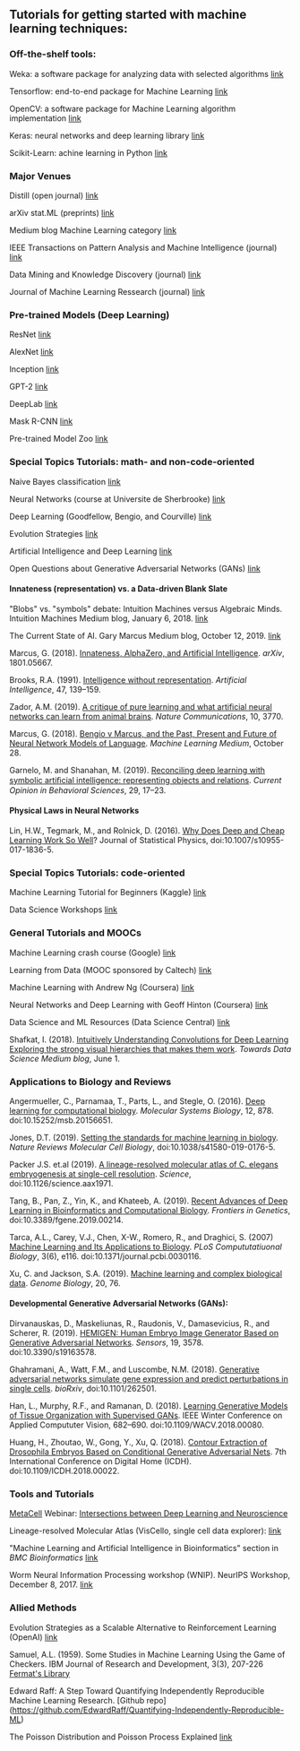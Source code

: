 ## Tutorials for getting started with machine learning techniques:

### Off-the-shelf tools:

Weka: a software package for analyzing data with selected algorithms   [link](https://www.cs.waikato.ac.nz/ml/weka/)  

Tensorflow: end-to-end package for Machine Learning  [link](https://www.tensorflow.org/)  

OpenCV: a software package for Machine Learning algorithm implementation  [link](https://opencv.org/)

Keras: neural networks and deep learning library  [link](https://keras.io)

Scikit-Learn: achine learning in Python  [link](https://scikit-learn.org/stable/)

### Major Venues
Distill (open journal)   [link](https://distill.pub/)

arXiv stat.ML (preprints)  [link](https://arxiv.org/list/stat.ML/recent)

Medium blog Machine Learning category  [link](https://medium.com/topic/machine-learning)

IEEE Transactions on Pattern Analysis and Machine Intelligence (journal)  [link](https://ieeexplore.ieee.org/xpl/RecentIssue.jsp?punumber=34)

Data Mining and Knowledge Discovery (journal)  [link](https://link.springer.com/journal/10618)

Journal of Machine Learning Ressearch (journal)  [link](http://www.jmlr.org/)

### Pre-trained Models (Deep Learning)

ResNet  [link](https://towardsdatascience.com/an-overview-of-resnet-and-its-variants-5281e2f56035)

AlexNet  [link](https://medium.com/@smallfishbigsea/a-walk-through-of-alexnet-6cbd137a5637)

Inception  [link](https://towardsdatascience.com/a-simple-guide-to-the-versions-of-the-inception-network-7fc52b863202)

GPT-2  [link](https://openai.com/blog/better-language-models/)

DeepLab  [link](https://ai.googleblog.com/2018/03/semantic-image-segmentation-with.html)

Mask R-CNN  [link](https://medium.com/@jonathan_hui/image-segmentation-with-mask-r-cnn-ebe6d793272)

Pre-trained Model Zoo  [link](https://modelzoo.co/)

### Special Topics Tutorials: math- and non-code-oriented  

Naive Bayes classification  [link](https://www.machinelearningplus.com/predictive-modeling/how-naive-bayes-algorithm-works-with-example-and-full-code/)  

Neural Networks (course at Universite de Sherbrooke)  [link](https://www.youtube.com/playlist?list=PL6Xpj9I5qXYEcOhn7TqghAJ6NAPrNmUBH)  

Deep Learning (Goodfellow, Bengio, and Courville)  [link](http://www.deeplearningbook.org/)

Evolution Strategies  [link](https://lilianweng.github.io/lil-log/2019/09/05/evolution-strategies.html)

Artificial Intelligence and Deep Learning  [link](https://www.datasciencecentral.com/profiles/blogs/the-mathematics-behind-artificial-intelligence-and-deep-learning)

Open Questions about Generative Adversarial Networks (GANs)  [link](https://distill.pub/2019/gan-open-problems/)

#### Innateness (representation) vs. a Data-driven Blank Slate  

"Blobs" vs. "symbols" debate:
Intuition Machines versus Algebraic Minds. Intuition Machines Medium blog, January 6, 2018. [link](https://medium.com/intuitionmachine/intuition-machines-versus-algebraic-minds-fad052b46ad5)

The Current State of AI. Gary Marcus Medium blog, October 12, 2019. [link](https://medium.com/@GaryMarcus/the-current-state-of-ai-and-deep-learning-a-reply-to-yoshua-bengio-77952ead7970)

Marcus, G. (2018). [Innateness, AlphaZero, and Artificial Intelligence](https://arxiv.org/abs/1801.05667). _arXiv_, 1801.05667.

Brooks, R.A. (1991). [Intelligence without representation](http://citeseerx.ist.psu.edu/viewdoc/download?doi=10.1.1.308.6537&rep=rep1&type=pdf). _Artificial Intelligence_, 47, 139–159.

Zador, A.M. (2019). [A critique of pure learning and what artificial neural networks can learn from animal brains](https://www.nature.com/articles/s41467-019-11786-6). _Nature Communications_, 10, 3770.

Marcus, G. (2018). [Bengio v Marcus, and the Past, Present and Future of Neural Network Models of Language](https://medium.com/@GaryMarcus/bengio-v-marcus-and-the-past-present-and-future-of-neural-network-models-of-language-b4f795ff352b). _Machine Learning Medium_, October 28.

Garnelo, M. and Shanahan, M. (2019). [Reconciling deep learning with symbolic artiﬁcial intelligence: representing objects and relations](https://www.sciencedirect.com/science/article/pii/S2352154618301943). _Current Opinion in Behavioral Sciences_, 29, 17–23.

#### Physical Laws in Neural Networks  

Lin, H.W., Tegmark, M., and Rolnick, D. (2016). [Why Does Deep and Cheap Learning Work So Well](https://arxiv.org/abs/1608.08225)? Journal of Statistical Physics, doi:10.1007/s10955-017-1836-5.


### Special Topics Tutorials: code-oriented  

Machine Learning Tutorial for Beginners (Kaggle)  [link](https://www.kaggle.com/kanncaa1/machine-learning-tutorial-for-beginners)

Data Science Workshops  [link](https://github.com/datascienceworkshops)  


### General Tutorials and MOOCs  

Machine Learning crash course (Google)  [link](https://developers.google.com/machine-learning/crash-course/)  

Learning from Data (MOOC sponsored by Caltech)  [link](https://work.caltech.edu/telecourse.html)  

Machine Learning with Andrew Ng (Coursera)  [link](https://www.coursera.org/learn/machine-learning)

Neural Networks and Deep Learning with Geoff Hinton (Coursera)  [link](https://www.coursera.org/learn/neural-networks-deep-learning)

Data Science and ML Resources (Data Science Central)  [link](https://www.datasciencecentral.com/profiles/blogs/comprehensive-repository-of-data-science-and-ml-resources)  

Shafkat, I. (2018). [Intuitively Understanding Convolutions for Deep Learning Exploring the strong visual hierarchies that makes them work](https://towardsdatascience.com/intuitively-understanding-convolutions-for-deep-learning-1f6f42faee1). _Towards Data Science Medium blog_, June 1.

### Applications to Biology and Reviews

Angermueller, C., Parnamaa, T., Parts, L., and Stegle, O. (2016). [Deep learning for computational biology](https://www.embopress.org/doi/pdf/10.15252/msb.20156651). _Molecular Systems Biology_, 12, 878. doi:10.15252/msb.20156651.

Jones, D.T. (2019). [Setting the standards for machine learning in biology](https://www.nature.com/articles/s41580-019-0176-5). _Nature Reviews Molecular Cell Biology_, doi:10.1038/s41580-019-0176-5.

Packer J.S. et.al (2019). [A lineage-resolved molecular atlas of C. elegans embryogenesis at single-cell resolution](https://science.sciencemag.org/content/early/2019/09/04/science.aax1971). _Science_, doi:10.1126/science.aax1971.

Tang, B., Pan, Z., Yin, K., and Khateeb, A. (2019). [Recent Advances of Deep Learning in Bioinformatics and Computational Biology](https://www.frontiersin.org/articles/10.3389/fgene.2019.00214/full). _Frontiers in Genetics_, doi:10.3389/fgene.2019.00214.

Tarca, A.L., Carey, V.J., Chen, X-W., Romero, R., and Draghici, S. (2007) [Machine Learning and Its Applications to Biology](https://journals.plos.org/ploscompbiol/article?id=10.1371/journal.pcbi.0030116). _PLoS Compututatiuonal Biology_, 3(6), e116. doi:10.1371/journal.pcbi.0030116.

Xu, C. and Jackson, S.A. (2019). [Machine learning and complex biological data](https://genomebiology.biomedcentral.com/articles/10.1186/s13059-019-1689-0). _Genome Biology_, 20, 76.

#### Developmental Generative Adversarial Networks (GANs):

Dirvanauskas, D., Maskeliunas, R., Raudonis, V., Damasevicius, R., and Scherer, R. (2019). [HEMIGEN: Human Embryo Image Generator Based on Generative Adversarial Networks](https://www.mdpi.com/1424-8220/19/16/3578). _Sensors_, 19, 3578. doi:10.3390/s19163578.

Ghahramani, A., Watt, F.M., and Luscombe, N.M. (2018). [Generative adversarial networks simulate gene expression and predict perturbations in single cells](https://www.biorxiv.org/content/10.1101/262501v2). _bioRxiv_, doi:10.1101/262501.

Han, L., Murphy, R.F., and Ramanan, D. (2018). [Learning Generative Models of Tissue Organization with Supervised GANs](https://phymhan.github.io/pdf/supervised_gan.pdf). IEEE Winter Conference on Applied Compututer Vision, 682–690. doi:10.1109/WACV.2018.00080.

Huang, H., Zhoutao, W., Gong, Y., Xu, Q. (2018). [Contour Extraction of Drosophila Embryos Based on Conditional Generative Adversarial Nets](https://www.researchgate.net/publication/330953777_Contour_Extraction_of_Drosophila_Embryos_Based_on_Conditional_Generative_Adversarial_Nets). 7th International Conference on Digital Home (ICDH). doi:10.1109/ICDH.2018.00022.

### Tools and Tutorials  
[MetaCell](https://www.metacell.us/) Webinar: [Intersections between Deep Learning and Neuroscience](https://www.metacell.us/events/intersections-between-deep-learning-and-neuroscience)

Lineage-resolved Molecular Atlas (VisCello, single cell data explorer):  [link](https://cello.shinyapps.io/celegans/)

"Machine Learning and Artificial Intelligence in Bioinformatics" section in _BMC Bioinformatics_  [link](https://www.biomedcentral.com/collections/machinelearningcomp)

Worm Neural Information Processing workshop (WNIP). NeurIPS Workshop, December 8, 2017.  [link](https://sites.google.com/site/wwnip2017/)


### Allied Methods

Evolution Strategies as a Scalable Alternative to Reinforcement Learning (OpenAI)  [link](https://openai.com/blog/evolution-strategies/)

Samuel, A.L. (1959). Some Studies in Machine Learning Using the Game of Checkers. IBM Journal of Research and Development, 
3(3), 207-226  [Fermat's Library](https://fermatslibrary.com/s/some-studies-in-machine-learning-using-the-game-of-checkers#email-newsletter)

Edward Raff: A Step Toward Quantifying Independently Reproducible Machine Learning Research.  [Github repo]
(https://github.com/EdwardRaff/Quantifying-Independently-Reproducible-ML)  

The Poisson Distribution and Poisson Process Explained  [link](https://towardsdatascience.com/the-poisson-distribution-and-poisson-process-explained-4e2cb17d459)  
